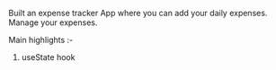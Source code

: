 Built an expense tracker App where you can add your daily expenses. Manage your expenses.

Main highlights :- 
1. useState hook
